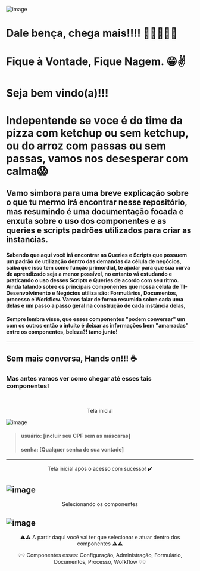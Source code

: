 ![image](https://user-images.githubusercontent.com/95197081/172171762-6fd2eb61-3ebf-4cd2-8929-3d5456df7ea3.png)

# Dale bença, chega mais!!!! 🎉👨‍💻👩‍💻
# Fique à Vontade, Fique Nagem. 😁✌️
# Seja bem vindo(a)!!!

# Indepentende se voce é do time da pizza com ketchup ou sem ketchup, ou do arroz com passas ou sem passas, vamos nos desesperar com calma😱 

## Vamo simbora para uma breve explicação sobre o que tu mermo irá encontrar nesse repositório, mas resumindo é uma documentação focada e enxuta sobre o uso dos componentes e as queries e scripts padrões utilizados para criar as instancias.

#### Sabendo que aqui você irá encontrar as Queries e Scripts que possuem um padrão de utilização dentro das demandas da célula de negócios, saiba que isso tem como função primordial, te ajudar para que sua curva de aprendizado seja a menor possível, no entanto vá estudando e praticando o uso desses Scripts e Queries de acordo com seu ritmo. Ainda falando sobre os principais componentes que nossa célula de TI-Desenvolvimento e Negócios utiliza são: Formulários, Documentos, processo e Workflow. Vamos falar de forma resumida sobre cada uma delas e um passo a passo geral na construção de cada instância delas,   

#### Sempre lembra visse, que esses componentes "podem conversar" um com os outros então o intuito é deixar as informações bem "amarradas" entre os componentes, beleza?! tamo junto! 
------------------------------------------------------------------------

## Sem mais conversa, Hands on!!! ☕

### Mas antes vamos ver como chegar até esses tais componentes!
<br>

<p align="center">
    Tela inicial
</p>

![image](https://user-images.githubusercontent.com/95197081/172181919-2be5cd5f-bff3-4381-b5be-7487267007c1.png)
> #### usuário: [incluir seu CPF sem as máscaras]
> #### senha: [Qualquer senha de sua vontade]
------------------------------------------------------------------------
<p align="center">
    Tela inicial após o acesso com sucesso! ✔️
</p>

![image](https://user-images.githubusercontent.com/95197081/172185071-3fa4770d-e42f-4215-a338-32fd7e3c569b.png)
------------------------------------------------------------------------
<p align="center">
    Selecionando os componentes
</p>

![image](https://user-images.githubusercontent.com/95197081/172187610-7a0f6806-935f-482c-9cba-6726018a9363.png)
------------------------------------------------------------------------

<p align = "center">
    ⚠️⚠️ A partir daqui você vai ter que selecionar e atuar dentro dos componentes ⚠️⚠️
</p>

<p align = "center">
    💡💡 Componentes esses: Configuração, Administração, Formulário, Documentos, Processo, Wofkflow 💡💡
</p>



